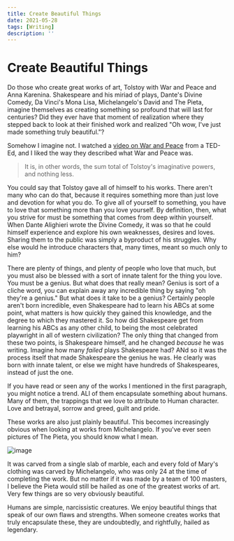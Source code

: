 ```yaml
---
title: Create Beautiful Things
date: 2021-05-28
tags: [Writing]
description: ''
---
```


# Create Beautiful Things

Do those who create great works of art, Tolstoy with War and Peace and Anna Karenina. Shakespeare and his miriad of plays, Dante's Divine Comedy, Da Vinci's Mona Lisa, Michelangelo's David and The Pieta, imagine themselves as creating something so profound that will last for centuries? Did they ever have that moment of realization where they stepped back to look at their finished work and realized "Oh wow, I've just made something truly beautiful."?

Somehow I imagine not. I watched a [video on War and Peace](https://www.youtube.com/watch?v=4dn7TEjnbPY&list=PLJicmE8fK0EiUroVhuEyeOYkAGAAB58Xx) from a TED-Ed, and I liked the way they described what War and Peace was.

>It is, in other words, the sum total of Tolstoy's imaginative powers, and nothing less.

You could say that Tolstoy gave all of himself to his works. There aren't many who can do that, because it requires something more than just love and devotion for what you do. To give all of yourself to something, you have to love that something more than you love yourself. By definition, then, what you strive for must be something that comes from deep within yourself. When Dante Alighieri wrote the Divine Comedy, it was so that he could himself experience and explore his own weaknesses, desires and loves. Sharing them to the public was simply a byproduct of his struggles. Why else would he introduce characters that, many times, meant so much only to him?

There are plenty of things, and plenty of people who love that much, but you must also be blessed with a sort of innate talent for the thing you love. You must be a genius. But what does that really mean? Genius is sort of a cliche word, you can explain away any incredible thing by saying "oh they're a genius." But what does it take to be a genius? Certainly people aren't born incredible, even Shakespeare had to learn his ABCs at some point, what matters is how quickly they gained this knowledge, and the degree to which they mastered it. So how did Shakespeare get from learning his ABCs as any other child, to being the most celebrated playwright in all of western civilization? The only thing that changed from these two points, is Shakespeare himself, and he changed *because* he was writing. Imagine how many *failed* plays Shakespeare had? ANd so it was the process itself that made Shakespeare the genius he was. He clearly was born with innate talent, or else we might have hundreds of Shakespeares, instead of just the one.

If you have read or seen any of the works I mentioned in the first paragraph, you might notice a trend. ALl of them encapsulate something about humans. Many of them, the trappings that we love to attribute to Human character. Love and betrayal, sorrow and greed, guilt and pride.

These works are also just plainly beautiful. This becomes increasingly obvious when looking at works from Michelangelo. If you've ever seen pictures of The Pieta, you should know what I mean.

![image](https://upload.wikimedia.org/wikipedia/commons/4/47/Michelangelos_Piet%C3%A0_%288504204284%29.jpg)

It was carved from a single slab of marble, each and every fold of Mary's clothing was carved by Michelangelo, who was only 24 at the time of completing the work. But no matter if it was made by a team of 100 masters, I believe the Pieta would still be hailed as one of the greatest works of art. Very few things are so very obviously beautiful.

Humans are simple, narcissistic creatures. We enjoy beautiful things that speak of our own flaws and strengths. When someone creates works that truly encapsulate these, they are undoubtedly, and rightfully, hailed as legendary.